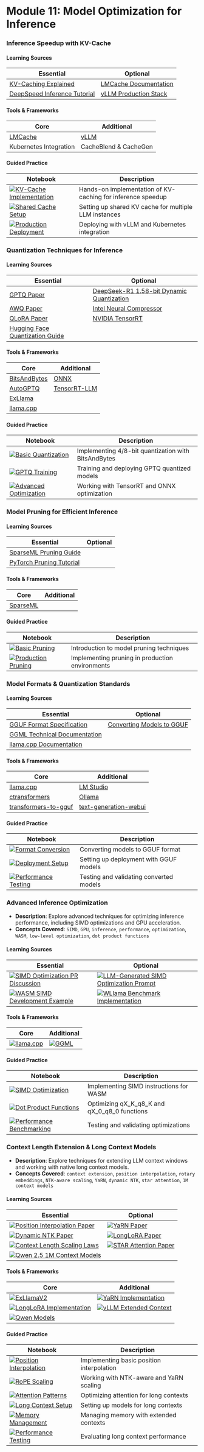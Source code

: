 # Module 11: Model Optimization for Inference

### Inference Speedup with KV-Cache

#### Learning Sources
| Essential | Optional |
|-----------|----------|
| [KV-Caching Explained](https://huggingface.co/docs/transformers/v4.29.1/en/perf_infer_gpu_fp16_accelerate) | [LMCache Documentation](https://docs.lmcache.ai/index.html) |
| [DeepSpeed Inference Tutorial](https://www.deepspeed.ai/tutorials/inference-tutorial/#kv-cache) | [vLLM Production Stack](https://github.com/vllm-project/production-stack) |

#### Tools & Frameworks
| Core | Additional |
|-----------|----------|
| [LMCache](https://docs.lmcache.ai/index.html) | [vLLM](https://github.com/vllm-project/vllm) |
| Kubernetes Integration | CacheBlend & CacheGen |

#### Guided Practice
| Notebook | Description |
|----------|-------------|
| [![KV-Cache Implementation](https://badgen.net/badge/Notebook/KV-Cache%20Implementation/orange)](notebooks/kv_cache_impl.ipynb) | Hands-on implementation of KV-caching for inference speedup |
| [![Shared Cache Setup](https://badgen.net/badge/Notebook/Shared%20Cache%20Setup/orange)](notebooks/shared_cache.ipynb) | Setting up shared KV cache for multiple LLM instances |
| [![Production Deployment](https://badgen.net/badge/Notebook/Production%20Deployment/orange)](notebooks/prod_deployment.ipynb) | Deploying with vLLM and Kubernetes integration |

### Quantization Techniques for Inference

#### Learning Sources
| Essential | Optional |
|-----------|----------|
| [GPTQ Paper](https://arxiv.org/abs/2210.17323) | [DeepSeek-R1 1.58-bit Dynamic Quantization](https://unsloth.ai/blog/deepseekr1-dynamic) |
| [AWQ Paper](https://arxiv.org/abs/2306.00978) | [Intel Neural Compressor](https://github.com/intel/neural-compressor) |
| [QLoRA Paper](https://arxiv.org/abs/2305.14314) | [NVIDIA TensorRT](https://developer.nvidia.com/tensorrt) |
| [Hugging Face Quantization Guide](https://huggingface.co/docs/transformers/main/quantization) | |

#### Tools & Frameworks
| Core | Additional |
|-----------|----------|
| [BitsAndBytes](https://github.com/TimDettmers/bitsandbytes) | [ONNX](https://onnx.ai/) |
| [AutoGPTQ](https://github.com/PanQiWei/AutoGPTQ) | [TensorRT-LLM](https://github.com/NVIDIA/TensorRT-LLM) |
| [ExLlama](https://github.com/turboderp/exllama) | |
| [llama.cpp](https://github.com/ggerganov/llama.cpp) | |

#### Guided Practice
| Notebook | Description |
|----------|-------------|
| [![Basic Quantization](https://badgen.net/badge/Notebook/Basic%20Quantization/orange)](notebooks/basic_quantization.ipynb) | Implementing 4/8-bit quantization with BitsAndBytes |
| [![GPTQ Training](https://badgen.net/badge/Notebook/GPTQ%20Training/orange)](notebooks/gptq_training.ipynb) | Training and deploying GPTQ quantized models |
| [![Advanced Optimization](https://badgen.net/badge/Notebook/Advanced%20Optimization/orange)](notebooks/advanced_optimization.ipynb) | Working with TensorRT and ONNX optimization |

### Model Pruning for Efficient Inference

#### Learning Sources
| Essential | Optional |
|-----------|----------|
| [SparseML Pruning Guide](https://sparseml.neuralmagic.com/) | |
| [PyTorch Pruning Tutorial](https://pytorch.org/tutorials/intermediate/pruning_tutorial.html) | |

#### Tools & Frameworks
| Core | Additional |
|-----------|----------|
| [SparseML](https://sparseml.neuralmagic.com/) | |

#### Guided Practice
| Notebook | Description |
|----------|-------------|
| [![Basic Pruning](https://badgen.net/badge/Notebook/Basic%20Pruning/orange)](notebooks/basic_pruning.ipynb) | Introduction to model pruning techniques |
| [![Production Pruning](https://badgen.net/badge/Notebook/Production%20Pruning/orange)](notebooks/production_pruning.ipynb) | Implementing pruning in production environments |

### Model Formats & Quantization Standards

#### Learning Sources
| Essential | Optional |
|-----------|----------|
| [GGUF Format Specification](https://github.com/ggerganov/ggml/blob/master/docs/gguf.md) | [Converting Models to GGUF](https://github.com/ggerganov/llama.cpp/blob/master/convert.py) |
| [GGML Technical Documentation](https://github.com/ggerganov/ggml/tree/master/docs) | |
| [llama.cpp Documentation](https://github.com/ggerganov/llama.cpp) | |

#### Tools & Frameworks
| Core | Additional |
|-----------|----------|
| [llama.cpp](https://github.com/ggerganov/llama.cpp) | [LM Studio](https://lmstudio.ai/) |
| [ctransformers](https://github.com/marella/ctransformers) | [Ollama](https://ollama.ai/) |
| [transformers-to-gguf](https://huggingface.co/spaces/lmstudio/convert-hf-to-gguf) | [text-generation-webui](https://github.com/oobabooga/text-generation-webui) |

#### Guided Practice
| Notebook | Description |
|----------|-------------|
| [![Format Conversion](https://badgen.net/badge/Notebook/Format%20Conversion/orange)](notebooks/format_conversion.ipynb) | Converting models to GGUF format |
| [![Deployment Setup](https://badgen.net/badge/Notebook/Deployment%20Setup/orange)](notebooks/deployment_setup.ipynb) | Setting up deployment with GGUF models |
| [![Performance Testing](https://badgen.net/badge/Notebook/Performance%20Testing/orange)](notebooks/performance_testing.ipynb) | Testing and validating converted models |

### Advanced Inference Optimization
- **Description**: Explore advanced techniques for optimizing inference performance, including SIMD optimizations and GPU acceleration.
- **Concepts Covered**: `SIMD`, `GPU`, `inference`, `performance`, `optimization`, `WASM`, `low-level optimization`, `dot product functions`

#### Learning Sources
| Essential | Optional |
|-----------|----------|
| [![SIMD Optimization PR Discussion](https://badgen.net/badge/Github%20Repository/SIMD%20Optimization%20PR%20Discussion/cyan)](https://github.com/ggerganov/llama.cpp/pull/11453) | [![LLM-Generated SIMD Optimization Prompt](https://badgen.net/badge/none/LLM--Generated%20SIMD%20Optimization%20Prompt/lightgray)](https://gist.github.com/ngxson/307140d24d80748bd683b396ba13be07) |
| [![WASM SIMD Development Example](https://badgen.net/badge/Github%20Repository/WASM%20SIMD%20Development%20Example/cyan)](https://github.com/ngxson/ggml/tree/xsn/wasm_simd_wip) | [![WLlama Benchmark Implementation](https://badgen.net/badge/Github%20Repository/WLlama%20Benchmark%20Implementation/cyan)](https://github.com/ngxson/wllama/pull/151) |

#### Tools & Frameworks
| Core | Additional |
|-----------|----------|
| [![llama.cpp](https://badgen.net/badge/Github%20Repository/llama.cpp/cyan)](https://github.com/ggerganov/llama.cpp) | [![GGML](https://badgen.net/badge/Github%20Repository/GGML/cyan)](https://github.com/ggerganov/ggml) |

#### Guided Practice
| Notebook | Description |
|----------|-------------|
| [![SIMD Optimization](https://badgen.net/badge/Notebook/SIMD%20Optimization/orange)](notebooks/simd_optimization.ipynb) | Implementing SIMD instructions for WASM |
| [![Dot Product Functions](https://badgen.net/badge/Notebook/Dot%20Product%20Functions/orange)](notebooks/dot_product_functions.ipynb) | Optimizing qX_K_q8_K and qX_0_q8_0 functions |
| [![Performance Benchmarking](https://badgen.net/badge/Notebook/Performance%20Benchmarking/orange)](notebooks/performance_benchmarking.ipynb) | Testing and validating optimizations |

### Context Length Extension & Long Context Models
- **Description**: Explore techniques for extending LLM context windows and working with native long context models.
- **Concepts Covered**: `context extension`, `position interpolation`, `rotary embeddings`, `NTK-aware scaling`, `YaRN`, `dynamic NTK`, `star attention`, `1M context models`

#### Learning Sources
| Essential | Optional |
|-----------|----------|
| [![Position Interpolation Paper](https://badgen.net/badge/Paper/Position%20Interpolation%20Paper/purple)](https://arxiv.org/abs/2306.15595) | [![YaRN Paper](https://badgen.net/badge/Paper/YaRN%20Paper/purple)](https://arxiv.org/abs/2309.00071) |
| [![Dynamic NTK Paper](https://badgen.net/badge/Paper/Dynamic%20NTK%20Paper/purple)](https://arxiv.org/abs/2403.00831) | [![LongLoRA Paper](https://badgen.net/badge/Paper/LongLoRA%20Paper/purple)](https://arxiv.org/abs/2401.02397) |
| [![Context Length Scaling Laws](https://badgen.net/badge/Paper/Context%20Length%20Scaling%20Laws/purple)](https://arxiv.org/abs/2402.16617) | [![STAR Attention Paper](https://badgen.net/badge/none/STAR%20Attention%20Paper/lightgray)](https://arxiv.org/pdf/2411.17116) |
| [![Qwen 2.5 1M Context Models](https://badgen.net/badge/Hugging%20Face%20Dataset/Qwen%202.5%201M%20Context%20Models/yellow)](https://huggingface.co/collections/Qwen/qwen25-1m-679325716327ec07860530ba) | |

#### Tools & Frameworks
| Core | Additional |
|-----------|----------|
| [![ExLlamaV2](https://badgen.net/badge/Github%20Repository/ExLlamaV2/cyan)](https://github.com/turboderp/exllamav2) | [![YaRN Implementation](https://badgen.net/badge/Github%20Repository/YaRN%20Implementation/cyan)](https://github.com/jquesnelle/yarn) |
| [![LongLoRA Implementation](https://badgen.net/badge/Github%20Repository/LongLoRA%20Implementation/cyan)](https://github.com/dvlab-research/LongLoRA) | [![vLLM Extended Context](https://badgen.net/badge/Docs/vLLM%20Extended%20Context/green)](https://docs.vllm.ai/en/latest/models/rope.html) |
| [![Qwen Models](https://badgen.net/badge/Hugging%20Face%20Models/Qwen%20Models/yellow)](https://huggingface.co/Qwen) | |

#### Guided Practice
| Notebook | Description |
|----------|-------------|
| [![Position Interpolation](https://badgen.net/badge/Notebook/Position%20Interpolation/orange)](notebooks/position_interpolation.ipynb) | Implementing basic position interpolation |
| [![RoPE Scaling](https://badgen.net/badge/Notebook/RoPE%20Scaling/orange)](notebooks/rope_scaling.ipynb) | Working with NTK-aware and YaRN scaling |
| [![Attention Patterns](https://badgen.net/badge/Notebook/Attention%20Patterns/orange)](notebooks/attention_patterns.ipynb) | Optimizing attention for long contexts |
| [![Long Context Setup](https://badgen.net/badge/Notebook/Long%20Context%20Setup/orange)](notebooks/long_context_setup.ipynb) | Setting up models for long contexts |
| [![Memory Management](https://badgen.net/badge/Notebook/Memory%20Management/orange)](notebooks/memory_management.ipynb) | Managing memory with extended contexts |
| [![Performance Testing](https://badgen.net/badge/Notebook/Performance%20Testing/orange)](notebooks/performance_testing.ipynb) | Evaluating long context performance |
